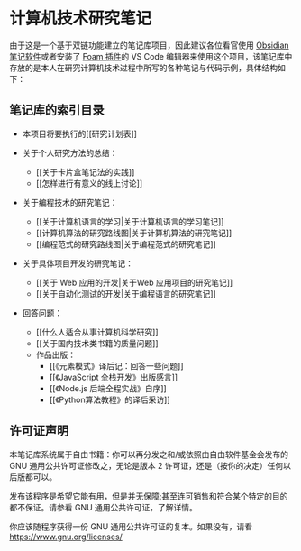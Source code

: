 # 计算机技术研究笔记

由于这是一个基于双链功能建立的笔记库项目，因此建议各位看官使用 [Obsidian 笔记软件](https://obsidian.md/)或者安装了 [Foam 插件](https://foambubble.github.io/foam/)的 VS Code 编辑器来使用这个项目，该笔记库中存放的是本人在研究计算机技术过程中所写的各种笔记与代码示例，具体结构如下：

## 笔记库的索引目录

- 本项目将要执行的[[研究计划表]]

- 关于个人研究方法的总结：
  - [[关于卡片盒笔记法的实践]]
  - [[怎样进行有意义的线上讨论]]

- 关于编程技术的研究笔记：
  - [[关于计算机语言的学习|关于计算机语言的学习笔记]]
  - [[计算机算法的研究路线图|关于计算机算法的研究笔记]]
  - [[编程范式的研究路线图|关于编程范式的研究笔记]]

- 关于具体项目开发的研究笔记：
  - [[关于 Web 应用的开发|关于Web 应用项目的研究笔记]]
  - [[关于自动化测试的开发|关于编程语言的研究笔记]]

- 回答问题：
  - [[什么人适合从事计算机科学研究]]
  - [[关于国内技术类书籍的质量问题]]
  - 作品出版：
    - [[《元素模式》译后记：回答一些问题]]
    - [[《JavaScript 全栈开发》出版感言]]
    - [[《Node.js 后端全程实战》自序]]
    - [[《Python算法教程》的译后采访]]

## 许可证声明

本笔记库系统属于自由书籍：你可以再分发之和/或依照由自由软件基金会发布的 GNU 通用公共许可证修改之，无论是版本 2 许可证，还是（按你的决定）任何以后版都可以。

发布该程序是希望它能有用，但是并无保障;甚至连可销售和符合某个特定的目的都不保证。请参看 GNU 通用公共许可证，了解详情。

你应该随程序获得一份 GNU 通用公共许可证的复本。如果没有，请看 <https://www.gnu.org/licenses/>
